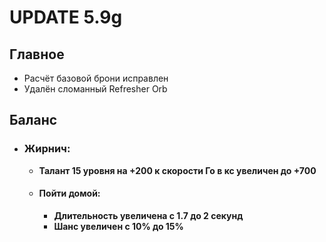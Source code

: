 # UPDATE 5.9g

## Главное

* Расчёт базовой брони исправлен
* Удалён сломанный Refresher Orb

## Баланс

* ### Жирнич:
  * **Талант 15 уровня на +200 к скорости Го в кс увеличен до +700**

  * #### Пойти домой: 
    * **Длительность увеличена с 1.7 до 2 секунд**
    * **Шанс увеличен с 10% до 15%**
